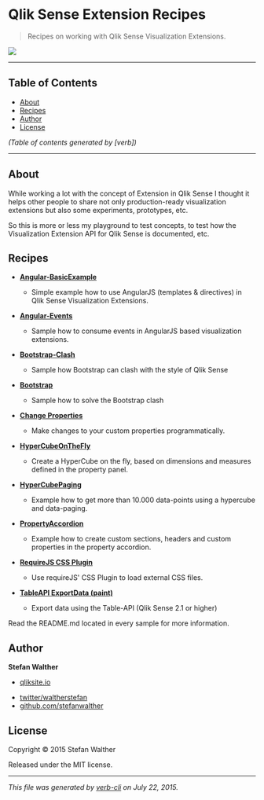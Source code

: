 # Qlik Sense Extension Recipes

> Recipes on working with Qlik Sense Visualization Extensions.

![](http://serve.mod.bz/branch/)

***

## Table of Contents

<!-- toc -->

* [About](#about)
* [Recipes](#recipes)
* [Author](#author)
* [License](#license)

_(Table of contents generated by [verb])_

<!-- tocstop -->

***

## About

While working a lot with the concept of Extension in Qlik Sense I thought it helps other people to share not only production-ready visualization extensions but also some experiments, prototypes, etc.

So this is more or less my playground to test concepts, to test how the Visualization Extension API for Qlik Sense is documented, etc.

## Recipes

* **[Angular-BasicExample](https://github.com/stefanwalther/qsExtensionPlayground/tree/master/Angular-BasicExample)**

  - Simple example how to use AngularJS (templates & directives) in Qlik Sense Visualization Extensions.

* **[Angular-Events](https://github.com/stefanwalther/qsExtensionPlayground/tree/master/Angular-Events)**

  - Sample how to consume events in AngularJS based visualization extensions.
* **[Bootstrap-Clash](https://github.com/stefanwalther/qsExtensionPlayground/tree/master/Bootstrap-Clash)**

  - Sample how Bootstrap can clash with the style of Qlik Sense
* **[Bootstrap](https://github.com/stefanwalther/qsExtensionPlayground/tree/master/Bootstrap)**

  - Sample how to solve the Bootstrap clash
* **[Change Properties](https://github.com/stefanwalther/qsExtensionPlayground/tree/master/ChangeProperties)**

  - Make changes to your custom properties programmatically.
* **[HyperCubeOnTheFly](https://github.com/stefanwalther/qsExtensionPlayground/tree/master/HyperCubeOnTheFly)**

  - Create a HyperCube on the fly, based on dimensions and measures defined in the property panel.
* **[HyperCubePaging](https://github.com/stefanwalther/qsExtensionPlayground/tree/master/HyperCubePaging)**

  - Example how to get more than 10.000 data-points using a hypercube and data-paging.
* **[PropertyAccordion](https://github.com/stefanwalther/qsExtensionPlayground/tree/master/PropertyAccordion)**

  - Example how to create custom sections, headers and custom properties in the property accordion.
* **[RequireJS CSS Plugin](https://github.com/stefanwalther/qsExtensionPlayground/tree/master/requirejs-css)**

  - Use requireJS' CSS Plugin to load external CSS files.
* **[TableAPI ExportData (paint)](https://github.com/stefanwalther/qsExtensionPlayground/tree/master/tableapi-exportdata-paint)**

  - Export data using the Table-API (Qlik Sense 2.1 or higher)

Read the README.md located in every sample for more information.

## Author

**Stefan Walther**

+ [qliksite.io](http://qliksite.io)
* [twitter/waltherstefan](http://twitter.com/waltherstefan)
* [github.com/stefanwalther](http://github.com/stefanwalther)

## License

Copyright © 2015 Stefan Walther

Released under the MIT license.

***

_This file was generated by [verb-cli](https://github.com/assemble/verb-cli) on July 22, 2015._